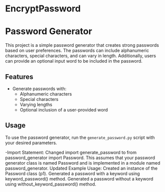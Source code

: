# EncryptPassword

# Password Generator

This project is a simple password generator that creates strong passwords based on user preferences. The passwords can include alphanumeric characters, special characters, and can vary in length. Additionally, users can provide an optional input word to be included in the password.

## Features

- Generate passwords with:
  - Alphanumeric characters
  - Special characters
  - Varying lengths
  - Optional inclusion of a user-provided word

## Usage

To use the password generator, run the `generate_password.py` script with your desired parameters.

-Import Statement: Changed import generate_password to from password_generator import Password. This assumes that your password generator class is named Password and is implemented in a module named password_generator.
Updated Example Usage:
Created an instance of the Password class (p1).
Generated a password with a keyword using keyword_password() method.
Generated a password without a keyword using without_keyword_password() method.
